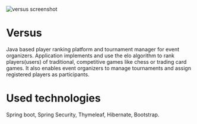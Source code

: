 ![versus screenshot](https://user-images.githubusercontent.com/31850105/41559375-27ec390c-7344-11e8-80e1-aab63f7ef6f7.png)
# Versus
Java based player ranking platform and tournament manager for event organizers. Application implements and use the elo algorithm to rank 
players(users) of traditional, competitive games like chess or trading card games.
It also enables event organizers to manage tournaments and assign registered players as participants.

# Used technologies
Spring boot, Spring Security, Thymeleaf, Hibernate, Bootstrap.
